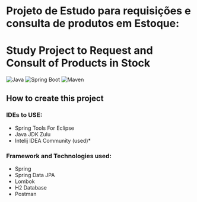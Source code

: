 # Projeto de Estudo para requisições e consulta de produtos em Estoque:
# Study Project to Request and Consult of Products in Stock 

![Java](https://img.shields.io/badge/Java-21-red)
![Spring Boot](https://img.shields.io/badge/Spring%20Boot-3.4.4-brightgreen)
![Maven](https://img.shields.io/badge/Maven-3.9.6-red)

## How to create this project

### IDEs to USE:

- Spring Tools For Eclipse
- Java JDK Zulu
- Intelij IDEA Community (used)*

### Framework and Technologies used:

- Spring
- Spring Data JPA
- Lombok
- H2 Database
- Postman 



